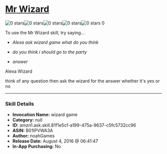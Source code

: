 # [Mr Wizard](http://alexa.amazon.com/#skills/amzn1.ask.skill.81f1e5cf-a199-475a-9637-c5fc5732cc96)
![0 stars](../../images/ic_star_border_black_18dp_1x.png)![0 stars](../../images/ic_star_border_black_18dp_1x.png)![0 stars](../../images/ic_star_border_black_18dp_1x.png)![0 stars](../../images/ic_star_border_black_18dp_1x.png)![0 stars](../../images/ic_star_border_black_18dp_1x.png) 0

To use the Mr Wizard skill, try saying...

* *Alexa ask wizard game what do you think*

* *do you think i should go to the party*

* *answer*

Alexa Wizard

think of any question then ask the wizard for the answer whether it's yes or no

***

### Skill Details

* **Invocation Name:** wizard game
* **Category:** null
* **ID:** amzn1.ask.skill.81f1e5cf-a199-475a-9637-c5fc5732cc96
* **ASIN:** B01IPVWA3A
* **Author:** noahGames
* **Release Date:** August 4, 2016 @ 06:41:47
* **In-App Purchasing:** No
